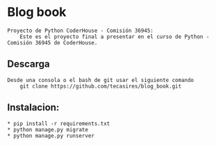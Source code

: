 # Blog book    
    Proyecto de Python CoderHouse - Comisión 36945:
        Este es el proyecto final a presentar en el curso de Python - Comisión 36945 de CoderHouse.
        
## Descarga
    Desde una consola o el bash de git usar el siguiente comando
        git clone https://github.com/tecasires/blog_book.git
        
## Instalacion:
    * pip install -r requirements.txt
    * python manage.py migrate
    * python manage.py runserver